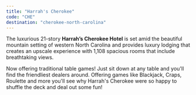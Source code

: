 ```yaml
---
title: "Harrah's Cherokee"
code: "CHE"
destination: "cherokee-north-carolina"
---
```


The luxurious 21-story **Harrah’s Cherokee Hotel** is set amid the beautiful mountain setting of western North Carolina and provides luxury lodging that creates an upscale experience with 1,108 spacious rooms that include breathtaking views.

Now offering traditional table games! Just sit down at any table and you'll find the friendliest dealers around. Offering games like Blackjack, Craps, Roulette and more you'll see why Harrah's Cherokee were so happy to shuffle the deck and deal out some fun!
  